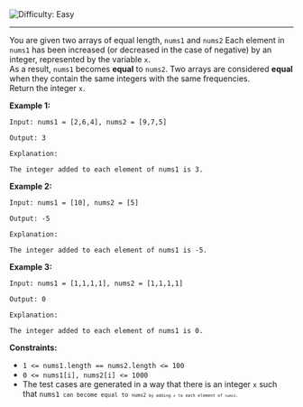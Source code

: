 <h2><a href="https://leetcode.com/problems/find-the-integer-added-to-array-i/"></a></h2>
<img src='https://img.shields.io/badge/Difficulty-Easy-green' alt='Difficulty: Easy' />
<hr>

<p>
You are given two arrays of equal length, <code>nums1</code> and <code>nums2</code>
Each element in <code>nums1</code> has been increased (or decreased in the case of negative) by an integer, represented by the variable <code>x</code>.
<br>
As a result, <code>nums1</code> becomes <strong>equal</strong> to <code>nums2</code>. Two arrays are considered <strong>equal</strong> when they contain the same integers with the same frequencies.
<br>
Return the integer <code>x</code>.
</p>

<p><strong>Example 1:</strong></p>

    Input: nums1 = [2,6,4], nums2 = [9,7,5]

    Output: 3

    Explanation:

    The integer added to each element of nums1 is 3.

<p><strong>Example 2:</strong></p>

    Input: nums1 = [10], nums2 = [5]

    Output: -5

    Explanation:

    The integer added to each element of nums1 is -5.


<p><strong>Example 3:</strong></p>

    Input: nums1 = [1,1,1,1], nums2 = [1,1,1,1]

    Output: 0

    Explanation:

    The integer added to each element of nums1 is 0.

<p><strong>Constraints:</strong></p>
<ul>
<li><code>1 <= nums1.length == nums2.length <= 100</code></li>
<li><code>0 <= nums1[i], nums2[i] <= 1000</code></li>
<li>The test cases are generated in a way that there is an integer <code>x</code> such that <code>nums1<code> can become equal to <code>nums2<code> by adding <code>x</code> to each element of <code>nums1</code>.</li>
</ul>